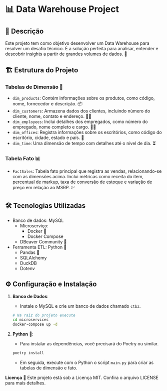 # 📊 Data Warehouse Project

## 📝 Descrição

Este projeto tem como objetivo desenvolver um Data Warehouse para resolver um desafio técnico. É a solução perfeita para analisar, entender e descobrir insights a partir de grandes volumes de dados. 🚀

## 🏗 Estrutura do Projeto

### Tabelas de Dimensão 📐

- `dim_products`: Contém informações sobre os produtos, como código, nome, fornecedor e descrição. 📦
- `dim_customers`: Armazena dados dos clientes, incluindo número do cliente, nome, contato e endereço. 🧑‍💼
- `dim_employees`: Inclui detalhes dos empregados, como número do empregado, nome completo e cargo. 👨‍💼
- `dim_offices`: Registra informações sobre os escritórios, como código do escritório, cidade, estado e país. 🏢
- `dim_time`: Uma dimensão de tempo com detalhes até o nível de dia. ⏳

### Tabela Fato 📊

- `FactSales`: Tabela fato principal que registra as vendas, relacionando-se com as dimensões acima. Inclui métricas como receita do item, percentual de markup, taxa de conversão de estoque e variação de preço em relação ao MSRP. 💹

## 🛠 Tecnologias Utilizadas

- Banco de dados: MySQL
  - Microserviço:
    - Docker 🐳
    - Docker Compose
  - DBeaver Community 🦦
- Ferramenta ETL: Python 🐍
  - Pandas 🐼
  - SQLAlchemy
  - DuckDB
  - Dotenv

## ⚙️ Configuração e Instalação

1. **Banco de Dados**:
   - Instale o MySQL e crie um banco de dados chamado `ctbz`.

   ```bash   
   # Na raiz do projeto execute
   cd microservices
   docker-compose up -d  
   ``` 
2. **Python** 🐍:
   - Para instalar as dependências, você precisará do Poetry ou similar.

   ``` bash
   poetry install
   ```
   - Em seguida, execute com o Python o script `main.py` para criar as tabelas de dimensão e fato.


**Licença** 📜
Este projeto está sob a Licença MIT. Confira o arquivo LICENSE para mais detalhes.